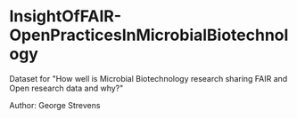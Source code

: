 # InsightOfFAIR-OpenPracticesInMicrobialBiotechnology

Dataset for "How well is Microbial Biotechnology research sharing FAIR and Open research data and why?"

Author:
George Strevens
